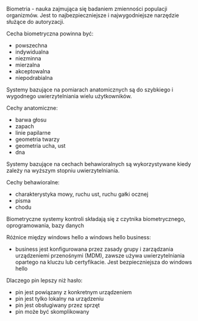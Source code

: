 
Biometria - nauka zajmująca się badaniem zmienności populacji organizmów. Jest to najbezpieczniejsze i najwygodniejsze narzędzie służące do autoryzacji.

Cecha biometryczna powinna być:
- powszechna
- indywidualna
- niezminna
- mierzalna
- akceptowalna
- niepodrabialna


Systemy bazujące na pomiarach anatomicznych są do szybkiego i wygodnego uwierzytelniania wielu użytkowników.

Cechy anatomiczne:
- barwa głosu
- zapach
- linie papilarne
- geometria twarzy
- geometria ucha, ust
- dna

Systemy bazujące na cechach behawioralnych są wykorzystywane kiedy zależy na wyższym stopniu uwierzytelniania.

Cechy behawioralne:
- charakterystyka mowy, ruchu ust, ruchu gałki ocznej
- pisma
- chodu

Biometryczne systemy kontroli składają się z czytnika biometrycznego, oprogramowania, bazy danych

Różnice między windows hello a windows hello business:
- business jest konfigurowana przez zasady grupy i zarządzania urządzeniemi przenośnymi (MDM), zawsze używa uwierzytelniania opartego na kluczu lub certyfikacie. Jest bezpieczniejsza do windows hello

Dlaczego pin lepszy niż hasło:
- pin jest powiązany z konkretnym urządzeniem
- pin jest tylko lokalny na urządzeniu
- pin jest obsługiwany przez sprzęt
- pin może być skomplikowany